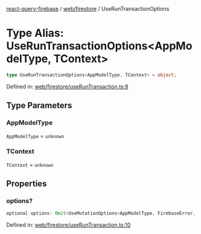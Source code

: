 [react-query-firebase](../../../modules.md) / [web/firestore](../index.md) / UseRunTransactionOptions

# Type Alias: UseRunTransactionOptions\<AppModelType, TContext\>

```ts
type UseRunTransactionOptions<AppModelType, TContext> = object;
```

Defined in: [web/firestore/useRunTransaction.ts:9](https://github.com/vpishuk/react-query-firebase/blob/10e2945f75363a784c3dfc0e90b9f7a489dcc848/web/firestore/useRunTransaction.ts#L9)

## Type Parameters

### AppModelType

`AppModelType` = `unknown`

### TContext

`TContext` = `unknown`

## Properties

### options?

```ts
optional options: Omit<UseMutationOptions<AppModelType, FirebaseError, UseRunTransactionValues, TContext>, "mutationFn">;
```

Defined in: [web/firestore/useRunTransaction.ts:10](https://github.com/vpishuk/react-query-firebase/blob/10e2945f75363a784c3dfc0e90b9f7a489dcc848/web/firestore/useRunTransaction.ts#L10)

